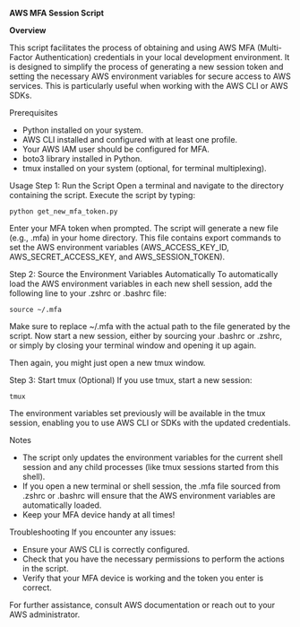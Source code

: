 **AWS MFA Session Script**

**Overview**

This script facilitates the process of obtaining and using AWS MFA (Multi-Factor Authentication) credentials in your local development environment. It is designed to simplify the process of generating a new session token and setting the necessary AWS environment variables for secure access to AWS services. This is particularly useful when working with the AWS CLI or AWS SDKs.

Prerequisites
- Python installed on your system.
- AWS CLI installed and configured with at least one profile.
- Your AWS IAM user should be configured for MFA.
- boto3 library installed in Python.
- tmux installed on your system (optional, for terminal multiplexing).

Usage
Step 1: Run the Script
Open a terminal and navigate to the directory containing the script. Execute the script by typing:

```
python get_new_mfa_token.py
```

Enter your MFA token when prompted. The script will generate a new file (e.g., .mfa) in your home directory. This file contains export commands to set the AWS environment variables (AWS_ACCESS_KEY_ID, AWS_SECRET_ACCESS_KEY, and AWS_SESSION_TOKEN).

Step 2: Source the Environment Variables Automatically
To automatically load the AWS environment variables in each new shell session, add the following line to your .zshrc or .bashrc file:

```
source ~/.mfa
```

Make sure to replace ~/.mfa with the actual path to the file generated by the script. Now start a new session, either by sourcing your
.bashrc or .zshrc, or simply by closing your terminal window and opening it up again. 

Then again, you might just open a new tmux window.

Step 3: Start tmux (Optional)
If you use tmux, start a new session:

```
tmux
```

The environment variables set previously will be available in the tmux session, enabling you to use AWS CLI or SDKs with the updated credentials.

Notes
- The script only updates the environment variables for the current shell session and any child processes (like tmux sessions started from this shell).
- If you open a new terminal or shell session, the .mfa file sourced from .zshrc or .bashrc will ensure that the AWS environment variables are automatically loaded.
- Keep your MFA device handy at all times!

Troubleshooting
If you encounter any issues:

- Ensure your AWS CLI is correctly configured.
- Check that you have the necessary permissions to perform the actions in the script.
- Verify that your MFA device is working and the token you enter is correct.

For further assistance, consult AWS documentation or reach out to your AWS administrator.
